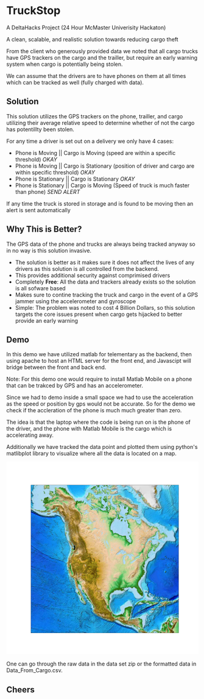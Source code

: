 
# TruckStop

A DeltaHacks Project (24 Hour McMaster Univerisity Hackaton)

A clean, scalable, and realistic solution towards reducing cargo theft

From the client who generously provided data we noted that all cargo trucks have GPS trackers on the cargo and the trailler, but require an early warning system when cargo is potentially being stolen.

We can assume that the drivers are to have phones on them at all times which can be tracked as well (fully charged with data).

## Solution

This solution utilizes the GPS trackers on the phone, trailler, and cargo utilizing their average relative speed to determine whether of not the cargo has potentillty been stolen.

For any time a driver is set out on a delivery we only have 4 cases:

* Phone is Moving || Cargo is Moving (speed are within a specific threshold) *OKAY*
* Phone is Moving || Cargo is Stationary (position of driver and cargo are within specific threshold) *OKAY*
* Phone is Stationary || Cargo is Stationary *OKAY*
* Phone is Stationary || Cargo is Moving (Speed of truck is much faster than phone) *SEND ALERT*

If any time the truck is stored in storage and is found to be moving then an alert is sent automatically

## Why This is Better?

The GPS data of the phone and trucks are always being tracked anyway so in no way is this solution invasive.

* The solution is better as it makes sure it does not affect the lives of any drivers as this solution is all controlled from the backend.
* This provides additional security against comprimised drivers
* Completely **Free**: All the data and trackers already exists so the solution is all sofware based
* Makes sure to contine tracking the truck and cargo in the event of a GPS jammer using the accelerometer and gyroscope
* Simple: The problem was noted to cost 4 Billion Dollars, so this solution targets the core issues present when cargo gets hijacked to better provide an early warning

## Demo

In this demo we have utilized matlab for telementary as the backend, then using apache to host an HTML server for the front end, and Javascipt will bridge between the front and back end.

Note: For this demo one would require to install Matlab Mobile on a phone that can be trakced by GPS and has an accelerometer.

Since we had to demo inside a small space we had to use the acceleration as the speed or position by gps would not be accurate. So for the demo we check if the accleration of the phone is much much greater than zero.

The idea is that the laptop where the code is being run on is the phone of the driver, and the phone with Matlab Mobile is the cargo which is accelerating away.

Additionally we have tracked the data point and plotted them using python's matlibplot library to visualize where all the data is located on a map.

![Plotted Coordinates](PlottedData.png)

One can go through the raw data in the data set zip or the formatted data in Data_From_Cargo.csv.

## Cheers